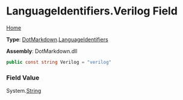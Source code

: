 # LanguageIdentifiers\.Verilog Field

[Home](../../../README.md)

**Type**: [DotMarkdown](../../README.md)\.[LanguageIdentifiers](../README.md)

**Assembly**: DotMarkdown\.dll

```csharp
public const string Verilog = "verilog"
```

### Field Value

System\.[String](https://docs.microsoft.com/en-us/dotnet/api/system.string)
